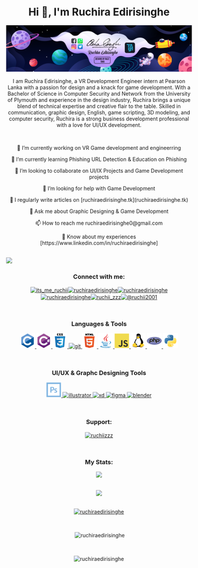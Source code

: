 ### <h1 align="center">Hi 👋, I'm Ruchira Edirisinghe</h1>
![Bsc.(Hons) Computer Security | Undergraduate Student | NSBM | University of Plymouth - UK | Associate Vice President - Department of Network & Security - NSBM | Graphic Designer | UI/UX Dev |](https://github.com/ruchiraedirisinghe/ruchiraedirisinghe/blob/main/19.%20My%20Linkedin%202.2.png)

<p align="center"> I am Ruchira Edirisinghe, a VR Development Engineer intern at Pearson Lanka with a passion for design and a knack for game development. With a Bachelor of Science in Computer Security and Network from the University of Plymouth and experience in the design industry, Ruchira brings a unique blend of technical expertise and creative flair to the table. Skilled in communication, graphic design, English, game scripting, 3D modeling, and computer security, Ruchira is a strong business development professional with a love for UI/UX development.  </p>
<br>
<p align="center"> 🔭 I’m currently working on VR Game development and engineerring </p>
<p align="center"> 🌱 I’m currently learning Phishing URL Detection & Education on Phishing</p>
<p align="center"> 👯 I’m looking to collaborate on UI/IX Projects and Game Development projects </p>
<p align="center"> 🤝 I’m looking for help with Game Development </p>
<p align="center"> 📝 I regularly write articles on [ruchiraedirisinghe.tk](ruchiraedirisinghe.tk) </p>
<p align="center"> 💬 Ask me about Graphic Designing & Game Development </p>
<p align="center"> 📫 How to reach me ruchiraedirisinghe0@gmail.com </p>
<p align="center"> 📄 Know about my experiences [https://www.linkedin.com/in/ruchiraedirisinghe] </p>

<br>
<a href="https://www.youtube.com/watch?v=dQw4w9WgXcQ"><img src="https://user-images.githubusercontent.com/73097560/115834477-dbab4500-a447-11eb-908a-139a6edaec5c.gif"></a>
<br>
<h3 align="center">Connect with me:</h3>
<p align="center">
</p>
  
<div align="center">  
<a href="https://twitter.com/its_me_ruchii" target="blank"><img align="center" src="https://raw.githubusercontent.com/rahuldkjain/github-profile-readme-generator/master/src/images/icons/Social/twitter.svg" alt="its_me_ruchii" height="30" width="40" /></a><a href="https://linkedin.com/in/ruchiraedirisinghe" target="blank"><img align="center" src="https://raw.githubusercontent.com/rahuldkjain/github-profile-readme-generator/master/src/images/icons/Social/linked-in-alt.svg" alt="ruchiraedirisinghe" height="30" width="40" /></a><a href="https://stackoverflow.com/users/ruchiraedirisinghe" target="blank"><img align="center" src="https://raw.githubusercontent.com/rahuldkjain/github-profile-readme-generator/master/src/images/icons/Social/stack-overflow.svg" alt="ruchiraedirisinghe" height="30" width="40" /></a><a href="https://fb.com/ruchiraedirisinghe" target="blank"><img align="center" src="https://raw.githubusercontent.com/rahuldkjain/github-profile-readme-generator/master/src/images/icons/Social/facebook.svg" alt="ruchiraedirisinghe" height="30" width="40" /></a><a href="https://instagram.com/ruchii_zzz" target="blank"><img align="center" src="https://raw.githubusercontent.com/rahuldkjain/github-profile-readme-generator/master/src/images/icons/Social/instagram.svg" alt="ruchii_zzz" height="30" width="40" /></a><a href="https://medium.com/@ruchii2001" target="blank"><img align="center" src="https://raw.githubusercontent.com/rahuldkjain/github-profile-readme-generator/master/src/images/icons/Social/medium.svg" alt="@ruchii2001" height="30" width="40" /></a></p></div><br>

<h3 align="center">Languages & Tools</h3>
<p align="center"> <div align="center">  
  <a href="https://www.cprogramming.com/" target="_blank"> <img src="https://raw.githubusercontent.com/devicons/devicon/master/icons/c/c-original.svg" alt="c" width="40" height="40"/> </a>
  <a href="https://www.w3schools.com/cs/" target="_blank"> <img src="https://raw.githubusercontent.com/devicons/devicon/master/icons/csharp/csharp-original.svg" alt="csharp" width="40" height="40"/> </a>
  <a href="https://www.w3schools.com/css/" target="_blank"> <img src="https://raw.githubusercontent.com/devicons/devicon/master/icons/css3/css3-original-wordmark.svg" alt="css3" width="40" height="40"/> </a>
   <a href="https://git-scm.com/" target="_blank"> <img src="https://www.vectorlogo.zone/logos/git-scm/git-scm-icon.svg" alt="git" width="40" height="40"/> </a>
  <a href="https://www.w3.org/html/" target="_blank"> <img src="https://raw.githubusercontent.com/devicons/devicon/master/icons/html5/html5-original-wordmark.svg" alt="html5" width="40" height="40"/> </a> 
  <a href="https://www.java.com" target="_blank"> <img src="https://raw.githubusercontent.com/devicons/devicon/master/icons/java/java-original.svg" alt="java" width="40" height="40"/> </a> 
  <a href="https://developer.mozilla.org/en-US/docs/Web/JavaScript" target="_blank"> <img src="https://raw.githubusercontent.com/devicons/devicon/master/icons/javascript/javascript-original.svg" alt="javascript" width="40" height="40"/> </a> 
  <a href="https://www.linux.org/" target="_blank"> <img src="https://raw.githubusercontent.com/devicons/devicon/master/icons/linux/linux-original.svg" alt="linux" width="40" height="40"/> </a> 
  <a href="https://www.php.net" target="_blank"> <img src="https://raw.githubusercontent.com/devicons/devicon/master/icons/php/php-original.svg" alt="php" width="40" height="40"/> </a>
  <a href="https://www.python.org" target="_blank"> <img src="https://raw.githubusercontent.com/devicons/devicon/master/icons/python/python-original.svg" alt="python" width="40" height="40"/> </a>
  <!--
  <a href="https://unrealengine.com/" target="_blank"> <img src="https://raw.githubusercontent.com/kenangundogan/fontisto/036b7eca71aab1bef8e6a0518f7329f13ed62f6b/icons/svg/brand/unreal-engine.svg" alt="unreal" width="40" height="40"/> </a>-->
 </p> </div><br>
  
  <h3 align="center">UI/UX & Graphc Designing Tools</h3>
  <p align="center"> <div align="center">
    <a href="https://www.photoshop.com/en" target="_blank"> <img src="https://raw.githubusercontent.com/devicons/devicon/master/icons/photoshop/photoshop-line.svg" alt="photoshop" width="40" height="40"/> </a> 
    <a href="https://www.adobe.com/in/products/illustrator.html" target="_blank"> <img src="https://www.vectorlogo.zone/logos/adobe_illustrator/adobe_illustrator-icon.svg" alt="illustrator" width="40" height="40"/> </a> 
    <a href="https://www.adobe.com/products/xd.html" target="_blank"> <img src="https://cdn.worldvectorlogo.com/logos/adobe-xd.svg" alt="xd" width="40" height="40"/> </a>
  <a href="https://www.figma.com/" target="_blank"> <img src="https://www.vectorlogo.zone/logos/figma/figma-icon.svg" alt="figma" width="40" height="40"/> </a>
  <a href="https://www.blender.org/" target="_blank"><img src="https://download.blender.org/branding/community/blender_community_badge_white.svg" alt="blender" width="40" height="40"/> </a>
  </p><br>

<h3 align="center">Support:</h3>
 <p><div align="center"><a href="https://www.buymeacoffee.com/ruchiizzz"> <img align="center" src="https://cdn.buymeacoffee.com/buttons/v2/default-yellow.png" height="50" width="205" alt="ruchiizzz" /></a></p><br>

<h3 align="center">My Stats:</h3>
<img src="https://github-readme-stats.vercel.app/api/top-langs/?username=ruchiraedirisinghe&theme=tokyonight&hide_border=true&include_all_commits=true&count_private=true&layout=compact"/>
</div><br>

<a href="https://www.youtube.com/watch?v=dQw4w9WgXcQ"><img src="https://user-images.githubusercontent.com/73097560/115834477-dbab4500-a447-11eb-908a-139a6edaec5c.gif"></a>


 
<div align="center">
  <p align="centre"> <a href="https://github.com/ryo-ma/github-profile-trophy"><br><img src="https://github-profile-trophy.vercel.app/?username=ruchiraedirisinghe&theme=tokyonight&margin-h=15&margin-w=5&no-bg=true" alt="ruchiraedirisinghe" /></a> </p>
</div>
<br>
<div align="center">
<p align="centre">&nbsp;<img align="center" src="https://github-readme-stats.vercel.app/api?username=ruchiraedirisinghe&show_icons=true&theme=tokyonight" alt="ruchiraedirisinghe" /></p>
</div>
<br>
<div align="center">
<p align="centre"><img align="center" src="https://github-readme-streak-stats.herokuapp.com/?user=ruchiraedirisinghe&show_icons=true&theme=tokyonight" alt="ruchiraedirisinghe" /></p>
</div>
